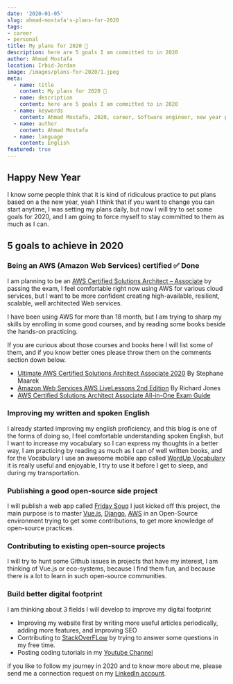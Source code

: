 ```yaml
---
date: '2020-01-05'
slug: ahmad-mostafa's-plans-for-2020
tags:
- career
- personal
title: My plans for 2020 🚀
description: here are 5 goals I am committed to in 2020
author: Ahmad Mostafa
location: Irbid-Jordan
image: /images/plans-for-2020/1.jpeg
meta:
  - name: title
    content: My plans for 2020 🚀
  - name: description
    content: here are 5 goals I am committed to in 2020
  - name: keywords
    content: Ahmad Mostafa, 2020, career, Software engineer, new year plans, new year goals
  - name: author
    content: Ahmad Mostafa
  - name: language
    content: English
featured: true
---
```


## Happy New Year

I know some people think that it is kind of ridiculous practice to put plans based on a the new year, yeah I think that if you want to change you can start anytime, I was setting my plans daily, but now I will try to set some goals for 2020, and I am going to force myself to stay committed to them as much as I can.

## 5 goals to achieve in 2020

### Being an AWS (Amazon Web Services) certified ✅ Done
I am planning to be an [AWS Certified Solutions Architect – Associate](https://aws.amazon.com/certification/certified-solutions-architect-associate/)
by passing the exam, I feel comfortable right now using AWS for various cloud services, but I want to be more confident creating high-available, resilient, scalable, well architected Web services.

I have been using AWS for more than 18 month, but I am trying to sharp my skills by enrolling in some good courses, and by reading some books beside the hands-on practicing.

If you are curious about those courses and books here I will list some of them, and if you know better ones please throw them on the comments section down below.

- [Ultimate AWS Certified Solutions Architect Associate 2020](https://www.udemy.com/course/aws-certified-solutions-architect-associate-saa-c01/) By Stephane Maarek
- [Amazon Web Services AWS LiveLessons 2nd Edition](https://learning.oreilly.com/videos/amazon-web-services/9780135581247) By Richard Jones
- [AWS Certified Solutions Architect Associate All-in-One Exam Guide](https://learning.oreilly.com/library/view/aws-certified-solutions/9781260108262/)

### Improving my written and spoken English

I already started improving my english proficiency, and this blog is one of the forms of doing so, I feel comfortable understanding spoken English, but I want to increase my vocabulary so I can express my thoughts in a better way, I am practicing by reading as much as I can of well written books, and for the Vocabulary I use an awesome mobile app called [WordUp Vocabulary](https://play.google.com/store/apps/details?id=co.wordupapp.app&hl=en) it is really useful and enjoyable, I try to use it before I get to sleep, and during my transportation.

### Publishing a good open-source side project

I will publish a web app called [Friday Souq](https://github.com/z3by/friday-souq) I just kicked off this project, the main purpose is to master [Vue.js](https://vuejs.org/), [Django](https://www.djangoproject.com/), [AWS](https://aws.amazon.com/) in an Open-Source environment trying to get some contributions, to get more knowledge of open-source practices.

### Contributing to existing open-source projects

I will try to hunt some Github issues in projects that have my interest, I am thinking of Vue.js or eco-systems, because I find them fun, and because there is a lot to learn in such open-source communities.

### Build better digital footprint

I am thinking about 3 fields I will develop to improve my digital footprint

- Improving my website first by writing more useful articles periodically, adding more features, and improving SEO
- Contributing to [StackOverFLow](https://stackoverflow.com/) by trying to answer some questions in my free time.
- Posting coding tutorials in my [Youtube Channel](https://www.youtube.com/channel/UC8fZybVYhEnCe1UwwVidVcg)

if you like to follow my journey in 2020 and to know more about me, please send me a connection request on my [LinkedIn account](https://www.linkedin.com/in/z3by/).

